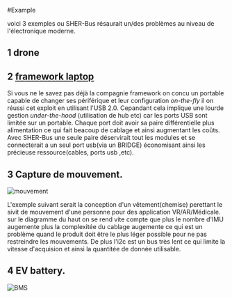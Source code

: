 #Example 

voici 3 exemples ou SHER-Bus résaurait un/des problèmes au niveau de l'électronique moderne.

## 1 drone

## 2 [framework laptop](https://frame.work/ca/en/products/laptop16-diy-amd-7040)

Si vous ne le savez pas déjà la compagnie framework on concu un portable capable de changer ses périférique et leur configuration *on-the-fly* il on réussi cet exploit en utilisant l'USB 2.0. Cepandant cela implique une lourde gestion *under-the-hood* (utilisation de hub etc) car les ports USB sont limitée sur un portable. Chaque port doit avoir sa paire différentielle plus alimentation ce qui fait beacoup de cablage et ainsi augmentant les coûts. Avec SHER-Bus une seule paire déservirait tout les modules et se connecterait a un seul port usb(via un BRIDGE) économisant ainsi les précieuse ressource(cables, ports usb ,etc).

## 3 Capture de mouvement.

![mouvement](https://github.com/cdg66/SHER-Bus/blob/main/Figures/Mouvement.svg)

L'exemple suivant serait la conception d'un vêtement(chemise) perettant le sivit de mouvement d'une personne pour des application VR/AR/Médicale. sur le diagramme du haut on se rend vite compte que plus le nombre d'IMU augemente plus la complexitée du cablage augemente ce qui est un problème quand le produit doit être le plus léger possible pour ne pas restreindre les mouvements. De plus l'i2c est un bus très lent ce qui limite la vitesse d'acquision et ainsi la quantitée de donnée utilisable.

## 4 EV battery.

![BMS](https://github.com/cdg66/SHER-Bus/blob/main/Figures/Battery.svg)